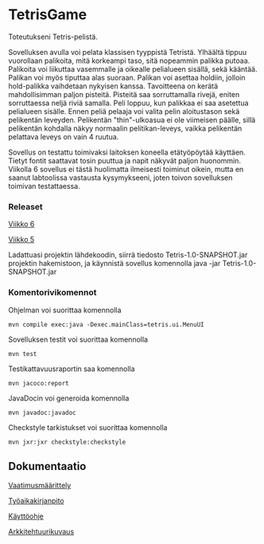 # TetrisGame

Toteutukseni Tetris-pelistä. 

Sovelluksen avulla voi pelata klassisen tyyppistä Tetristä. Ylhäältä tippuu vuorollaan palikoita, mitä korkeampi taso, sitä nopeammin palikka putoaa. Palikoita voi liikuttaa vasemmalle ja oikealle pelialueen sisällä, sekä kääntää. Palikan voi myös tiputtaa alas suoraan. Palikan voi asettaa holdiin, jolloin hold-palikka vaihdetaan nykyisen kanssa. Tavoitteena on kerätä mahdollisimman paljon pisteitä. Pisteitä saa sorruttamalla rivejä, eniten sorruttaessa neljä riviä samalla. Peli loppuu, kun palikkaa ei saa asetettua pelialueen sisälle. Ennen peliä pelaaja voi valita pelin aloitustason sekä pelikentän leveyden. Pelikentän "thin"-ulkoasua ei ole viimeisen päälle, sillä pelikentän kohdalla näkyy normaalin pelitikan-leveys, vaikka pelikentän pelattava leveys on vain 4 ruutua. 

Sovellus on testattu toimivaksi laitoksen koneella etätyöpöytää käyttäen. Tietyt fontit saattavat tosin puuttua ja napit näkyvät paljon huonommin. Viikolla 6 sovellus ei tästä huolimatta ilmeisesti toiminut oikein, mutta en saanut labtoolissa vastausta kysymykseeni, joten toivon sovelluksen toimivan testattaessa.

### Releaset

[Viikko 6](https://github.com/Saukka/ot-harjoitustyo/releases/tag/viikko6)

[Viikko 5](https://github.com/Saukka/ot-harjoitustyo/releases/tag/viikko5)

Ladattuasi projektin lähdekoodin, siirrä tiedosto Tetris-1.0-SNAPSHOT.jar projektin hakemistoon, ja käynnistä sovellus komennolla java -jar Tetris-1.0-SNAPSHOT.jar

### Komentorivikomennot

Ohjelman voi suorittaa komennolla

```
mvn compile exec:java -Dexec.mainClass=tetris.ui.MenuUI
```

Sovelluksen testit voi suorittaa komennolla 

```
mvn test
```
Testikattavuusraportin saa komennolla

```
mvn jacoco:report
```
JavaDocin voi generoida komennolla 

```
mvn javadoc:javadoc
```

Checkstyle tarkistukset voi suorittaa komennolla

```
mvn jxr:jxr checkstyle:checkstyle
```

## Dokumentaatio

[Vaatimusmäärittely](https://github.com/Saukka/ot-harjoitustyo/blob/master/dokumentaatio/vaatimusmaarittely.md)

[Työaikakirjanpito](https://github.com/Saukka/ot-harjoitustyo/blob/master/dokumentaatio/työaikakirjanpito.md) 

[Käyttöohje](https://github.com/Saukka/ot-harjoitustyo/blob/master/dokumentaatio/Käyttöohje.md)

[Arkkitehtuurikuvaus](https://github.com/Saukka/ot-harjoitustyo/blob/master/dokumentaatio/arkkitehtuuri.md)
